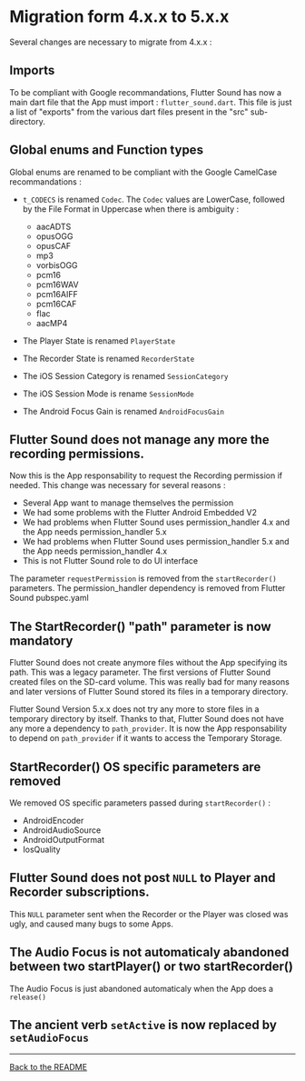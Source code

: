 # Migration form 4.x.x to 5.x.x

Several changes are necessary to migrate from 4.x.x :

## Imports

To be compliant with Google recommandations, Flutter Sound has now a main dart file that the App must import : `flutter_sound.dart`.
This file is just a list of "exports" from the various dart files present in the "src" sub-directory.


## Global enums and Function types

Global enums are renamed to be compliant with the Google CamelCase recommandations :

- `t_CODECS` is renamed `Codec`.
The `Codec` values are LowerCase, followed by the File Format in Uppercase when there is ambiguity :
   - aacADTS
   - opusOGG
   - opusCAF
   - mp3
   - vorbisOGG
   - pcm16
   - pcm16WAV
   - pcm16AIFF
   - pcm16CAF
   - flac
   - aacMP4

- The Player State is renamed `PlayerState`
- The Recorder State is renamed `RecorderState`
- The iOS Session Category is renamed `SessionCategory`
- The iOS Session Mode is rename `SessionMode`
- The Android Focus Gain is renamed `AndroidFocusGain`

## Flutter Sound does not manage any more the recording permissions.

Now this is the App responsability to request the Recording permission if needed. This change was necessary for several reasons :

- Several App want to manage themselves the permission
- We had some problems with the Flutter Android Embedded V2
- We had problems when Flutter Sound uses permission_handler 4.x and the App needs permission_handler 5.x
- We had problems when Flutter Sound uses permission_handler 5.x and the App needs permission_handler 4.x
- This is not Flutter Sound role to do UI interface

The parameter `requestPermission` is removed from the `startRecorder()` parameters.
The permission_handler dependency is removed from Flutter Sound pubspec.yaml


## The StartRecorder() **"path"** parameter is now mandatory

Flutter Sound does not create anymore files without the App specifying its path.
This was a legacy parameter. The first versions of Flutter Sound created files on the SD-card volume.
This was really bad for many reasons and later versions of Flutter Sound stored its files in a temporary directory.

Flutter Sound Version 5.x.x does not try any more to store files in a temporary directory by itself. Thanks to that, Flutter Sound does not have any more a dependency to `path_provider`. It is now the App responsability to depend on `path_provider` if it wants to access the Temporary Storage.

## StartRecorder() OS specific parameters are removed

We removed OS specific parameters passed during `startRecorder()` :

- AndroidEncoder
- AndroidAudioSource
- AndroidOutputFormat
- IosQuality

## Flutter Sound does not post `NULL` to Player and Recorder subscriptions.

This `NULL` parameter sent when the Recorder or the Player was closed was ugly, and caused many bugs to some Apps.

##  The Audio Focus is not automaticaly abandoned between two startPlayer() or two startRecorder()

The Audio Focus is just abandoned automaticaly when the App does a ```release()```

## The ancient verb `setActive` is now replaced by `setAudioFocus`

-----------------------------------------------------------------------------------------------------------------------------

[Back to the README](../README.md#migration-guides)
